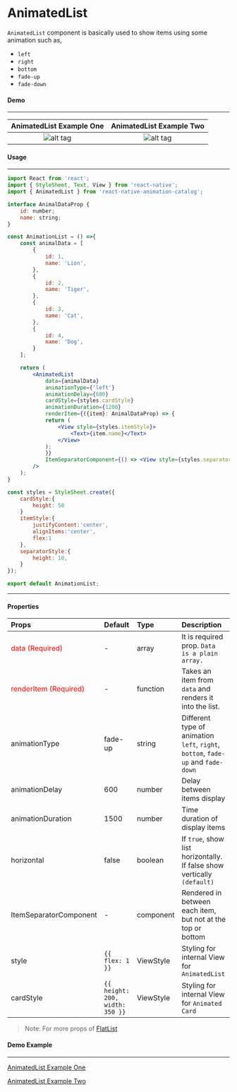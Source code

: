 # AnimatedList

```AnimatedList``` component is basically used to show items using some animation such as,
* ```left ```
* ```right```
* ```bottom```
* ```fade-up```
* ```fade-down```

#### Demo
----
AnimatedList Example One              |  AnimatedList Example Two
:-------------------------:|:-------------------------:
![alt tag](/src/assets/leftAnimatedList.gif)|![alt tag](/src/assets/animatedFadeUpDown.gif)


#### Usage
---
```jsx
import React from 'react';
import { StyleSheet, Text, View } from 'react-native';
import { AnimatedList } from 'react-native-animation-catalog';

interface AnimalDataProp {
    id: number;
    name: string;
}

const AnimationList = () =>{
    const animalData = [
        {
            id: 1,
            name: 'Lion',
        },
        {
            id: 2,
            name: 'Tiger',
        },
        {
            id: 3,
            name: 'Cat',
        },
        {
            id: 4,
            name: 'Dog',
        }
    ];

    return (
        <AnimatedList
            data={animalData}
            animationType={'left'}
            animationDelay={600}
            cardStyle={styles.cardStyle}
            animationDuration={1200}
            renderItem={({item}: AnimalDataProp) => {
            return (
                <View style={styles.itemStyle}>
                    <Text>{item.name}</Text>
                </View>
            );
            }}
            ItemSeparatorComponent={() => <View style={styles.separatorStyle}} />}
        />
    );
}

const styles = StyleSheet.create({
    cardStyle:{
        height: 50
    }
    itemStyle:{
        justifyContent:'center',
        alignItems:'center', 
        flex:1
    },
    separatorStyle:{
        height: 10,
    }
});

export default AnimationList;
```

---
#### Properties

Props | Default | Type | Description
:---- | :----- | :---- | :----- 
|<p style="color:red;">data (Required)</p> | - | array | It is required prop. ```Data is a plain array.```
|<p style="color:red;">renderItem (Required)</p> | - | function | Takes an item from ```data``` and renders it into the list.
animationType | fade-up | string | Different type of animation ```left```, ```right```, ```bottom```, ```fade-up``` and ```fade-down```
animationDelay | 600 | number | Delay between items display
animationDuration | 1500 | number | Time duration of display items
horizontal | false | boolean | If ```true```, show list horizontally. If false show vertically ```(default)```
ItemSeparatorComponent | - | component | Rendered in between each item, but not at the top or bottom
style | ```{{ flex: 1 }}``` | ViewStyle | Styling for internal View for ```AnimatedList```
cardStyle | ```{{ height: 200, width: 350 }}``` | ViewStyle |Styling for internal View for ```Animated Card```

> Note:  For more props of <a href="https://reactnative.dev/docs/flatlist#props">FlatList</a>

#### Demo Example
----
[AnimatedList Example One](/example/src/modules/Home/HomeScreen.tsx)

[AnimatedList Example Two](/example/src/modules/AnimatedList/AnimatedListScreen.tsx)